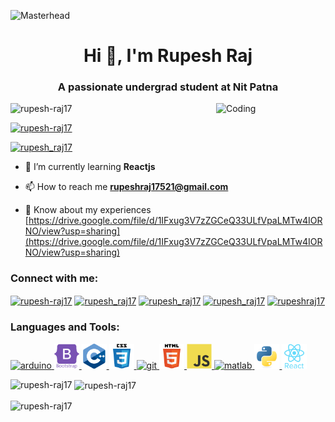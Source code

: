 ![Masterhead](https://process.filestackapi.com/cache=expiry:max/resize=width:1050/efbSR18hT5uRKuo0zoMA)
<h1 align="center">Hi 👋, I'm Rupesh Raj</h1>
<h3 align="center">A passionate undergrad student at Nit Patna</h3>
<img align="right" alt="Coding" width="175" src="https://c.tenor.com/2uyENRmiUt0AAAAC/coding.gif"/>

<p align="left"> <img src="https://komarev.com/ghpvc/?username=rupesh-raj17&label=Profile%20views&color=0e75b6&style=flat" alt="rupesh-raj17" /> </p>

<p align="left"> <a href="https://github.com/ryo-ma/github-profile-trophy"><img src="https://github-profile-trophy.vercel.app/?username=rupesh-raj17" alt="rupesh-raj17" /></a> </p>

<p align="left"> <a href="https://twitter.com/rupesh_raj17" target="blank"><img src="https://img.shields.io/twitter/follow/rupesh_raj17?logo=twitter&style=for-the-badge" alt="rupesh_raj17" /></a> </p>

- 🌱 I’m currently learning **Reactjs**

- 📫 How to reach me **rupeshraj17521@gmail.com**

- 📄 Know about my experiences [https://drive.google.com/file/d/1IFxug3V7zZGCeQ33ULfVpaLMTw4IORNO/view?usp=sharing](https://drive.google.com/file/d/1IFxug3V7zZGCeQ33ULfVpaLMTw4IORNO/view?usp=sharing)

<h3 align="left">Connect with me:</h3>
<p align="left">
<a href="https://codepen.io/rupesh-raj17" target="blank"><img align="center" src="https://raw.githubusercontent.com/rahuldkjain/github-profile-readme-generator/master/src/images/icons/Social/codepen.svg" alt="rupesh-raj17" height="30" width="40" /></a>
<a href="https://twitter.com/rupesh_raj17" target="blank"><img align="center" src="https://raw.githubusercontent.com/rahuldkjain/github-profile-readme-generator/master/src/images/icons/Social/twitter.svg" alt="rupesh_raj17" height="30" width="40" /></a>
<a href="https://instagram.com/rupesh_raj17" target="blank"><img align="center" src="https://raw.githubusercontent.com/rahuldkjain/github-profile-readme-generator/master/src/images/icons/Social/instagram.svg" alt="rupesh_raj17" height="30" width="40" /></a>
<a href="https://www.leetcode.com/rupesh_raj17" target="blank"><img align="center" src="https://raw.githubusercontent.com/rahuldkjain/github-profile-readme-generator/master/src/images/icons/Social/leet-code.svg" alt="rupesh_raj17" height="30" width="40" /></a>
<a href="https://auth.geeksforgeeks.org/user/rupeshraj17" target="blank"><img align="center" src="https://raw.githubusercontent.com/rahuldkjain/github-profile-readme-generator/master/src/images/icons/Social/geeks-for-geeks.svg" alt="rupeshraj17" height="30" width="40" /></a>
</p>

<h3 align="left">Languages and Tools:</h3>
<p align="left"> <a href="https://www.arduino.cc/" target="_blank" rel="noreferrer"> <img src="https://cdn.worldvectorlogo.com/logos/arduino-1.svg" alt="arduino" width="40" height="40"/> </a> <a href="https://getbootstrap.com" target="_blank" rel="noreferrer"> <img src="https://raw.githubusercontent.com/devicons/devicon/master/icons/bootstrap/bootstrap-plain-wordmark.svg" alt="bootstrap" width="40" height="40"/> </a> <a href="https://www.w3schools.com/cpp/" target="_blank" rel="noreferrer"> <img src="https://raw.githubusercontent.com/devicons/devicon/master/icons/cplusplus/cplusplus-original.svg" alt="cplusplus" width="40" height="40"/> </a> <a href="https://www.w3schools.com/css/" target="_blank" rel="noreferrer"> <img src="https://raw.githubusercontent.com/devicons/devicon/master/icons/css3/css3-original-wordmark.svg" alt="css3" width="40" height="40"/> </a> <a href="https://git-scm.com/" target="_blank" rel="noreferrer"> <img src="https://www.vectorlogo.zone/logos/git-scm/git-scm-icon.svg" alt="git" width="40" height="40"/> </a> <a href="https://www.w3.org/html/" target="_blank" rel="noreferrer"> <img src="https://raw.githubusercontent.com/devicons/devicon/master/icons/html5/html5-original-wordmark.svg" alt="html5" width="40" height="40"/> </a> <a href="https://developer.mozilla.org/en-US/docs/Web/JavaScript" target="_blank" rel="noreferrer"> <img src="https://raw.githubusercontent.com/devicons/devicon/master/icons/javascript/javascript-original.svg" alt="javascript" width="40" height="40"/> </a> <a href="https://www.mathworks.com/" target="_blank" rel="noreferrer"> <img src="https://upload.wikimedia.org/wikipedia/commons/2/21/Matlab_Logo.png" alt="matlab" width="40" height="40"/> </a> <a href="https://www.python.org" target="_blank" rel="noreferrer"> <img src="https://raw.githubusercontent.com/devicons/devicon/master/icons/python/python-original.svg" alt="python" width="40" height="40"/> </a> <a href="https://reactjs.org/" target="_blank" rel="noreferrer"> <img src="https://raw.githubusercontent.com/devicons/devicon/master/icons/react/react-original-wordmark.svg" alt="react" width="40" height="40"/> </a> </p>

<p><img align="left" src="https://github-readme-stats.vercel.app/api/top-langs?username=rupesh-raj17&show_icons=true&locale=en&layout=compact" alt="rupesh-raj17" /></p>

<p>&nbsp;<img align="center" src="https://github-readme-stats.vercel.app/api?username=rupesh-raj17&show_icons=true&locale=en" alt="rupesh-raj17" /></p>

<p><img align="center" src="https://github-readme-streak-stats.herokuapp.com/?user=rupesh-raj17&" alt="rupesh-raj17" /></p>

